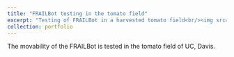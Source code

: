 ```yaml
---
title: "FRAILBot testing in the tomato field"
excerpt: "Testing of FRAILBot in a harvested tomato field<br/><img src='/images/frailbot_tmd.png'>"
collection: portfolio
---
```


The movability of the FRAILBot is tested in the tomato field of UC, Davis.
